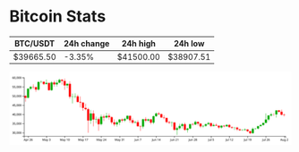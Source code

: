 # Bitcoin Stats

BTC/USDT|24h change|24h high|24h low|
|---|---|---|---|
|$39665.50|-3.35%|$41500.00|$38907.51|

<img src="./chart.svg">
